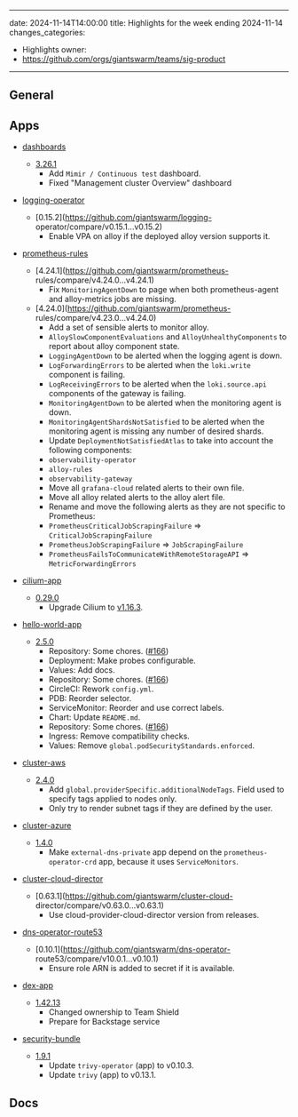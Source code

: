 
---
date: 2024-11-14T14:00:00
title: Highlights for the week ending 2024-11-14
changes_categories:
  - Highlights
owner:
  - https://github.com/orgs/giantswarm/teams/sig-product
---

## General

<!-- This where BREAKING CHANGES ARE HIGHLIGHTED -->

## Apps

- [dashboards](https://github.com/giantswarm/dashboards) 
  - [3.26.1](https://github.com/giantswarm/dashboards/compare/v3.26.0...v3.26.1)
      * Add `Mimir / Continuous test` dashboard.
      * Fixed "Management cluster Overview" dashboard
- [logging-operator](https://github.com/giantswarm/logging-operator) 
  - [0.15.2](https://github.com/giantswarm/logging-
operator/compare/v0.15.1...v0.15.2) 
      * Enable VPA on alloy if the deployed alloy version supports it.
- [prometheus-rules](https://github.com/giantswarm/prometheus-rules) 
  - [4.24.1](https://github.com/giantswarm/prometheus-
rules/compare/v4.24.0...v4.24.1) 
      * Fix `MonitoringAgentDown` to page when both prometheus-agent and alloy-metrics jobs are missing.
  - [4.24.0](https://github.com/giantswarm/prometheus-
rules/compare/v4.23.0...v4.24.0) 
      * Add a set of sensible alerts to monitor alloy.
      * `AlloySlowComponentEvaluations` and `AlloyUnhealthyComponents` to report about alloy component state.
      * `LoggingAgentDown` to be alerted when the logging agent is down.
      * `LogForwardingErrors` to be alerted when the `loki.write` component is failing.
      * `LogReceivingErrors` to be alerted when the `loki.source.api` components of the gateway is failing.
      * `MonitoringAgentDown` to be alerted when the monitoring agent is down.
      * `MonitoringAgentShardsNotSatisfied` to be alerted when the monitoring agent is missing any number of desired shards.
      * Update `DeploymentNotSatisfiedAtlas` to take into account the following components:
      * `observability-operator`
      * `alloy-rules`
      * `observability-gateway`
      * Move all `grafana-cloud` related alerts to their own file.
      * Move all alloy related alerts to the alloy alert file.
      * Rename and move the following alerts as they are not specific to Prometheus:
      * `PrometheusCriticalJobScrapingFailure` => `CriticalJobScrapingFailure`
      * `PrometheusJobScrapingFailure` => `JobScrapingFailure`
      * `PrometheusFailsToCommunicateWithRemoteStorageAPI` => `MetricForwardingErrors` 


- [cilium-app](https://github.com/giantswarm/cilium-app) 
  - [0.29.0](https://github.com/giantswarm/cilium-app/compare/v0.28.0...v0.29.0)
      * Upgrade Cilium to [v1.16.3](https://github.com/cilium/cilium/releases/tag/v1.16.3).
- [hello-world-app](https://github.com/giantswarm/hello-world-app) 
  - [2.5.0](https://github.com/giantswarm/hello-world-app/compare/v2.4.0...v2.5.0)
      * Repository: Some chores. ([#166](https://github.com/giantswarm/hello-world-app/pull/166))
      * Deployment: Make probes configurable.
      * Values: Add docs.
      * Repository: Some chores. ([#166](https://github.com/giantswarm/hello-world-app/pull/166))
      * CircleCI: Rework `config.yml`.
      * PDB: Reorder selector.
      * ServiceMonitor: Reorder and use correct labels.
      * Chart: Update `README.md`.
      * Repository: Some chores. ([#166](https://github.com/giantswarm/hello-world-app/pull/166))
      * Ingress: Remove compatibility checks.
      * Values: Remove `global.podSecurityStandards.enforced`.
- [cluster-aws](https://github.com/giantswarm/cluster-aws) 
  - [2.4.0](https://github.com/giantswarm/cluster-aws/compare/v2.3.0...v2.4.0) 
      * Add `global.providerSpecific.additionalNodeTags`. Field used to specify tags applied to nodes only.
      * Only try to render subnet tags if they are defined by the user.
- [cluster-azure](https://github.com/giantswarm/cluster-azure) 
  - [1.4.0](https://github.com/giantswarm/cluster-azure/compare/v1.3.0...v1.4.0)
      * Make `external-dns-private` app depend on the `prometheus-operator-crd` app, because it uses `ServiceMonitors`.
- [cluster-cloud-director](https://github.com/giantswarm/cluster-cloud-director) 
  - [0.63.1](https://github.com/giantswarm/cluster-cloud-
director/compare/v0.63.0...v0.63.1) 
      * Use cloud-provider-cloud-director version from releases.
- [dns-operator-route53](https://github.com/giantswarm/dns-operator-route53) 
  - [0.10.1](https://github.com/giantswarm/dns-operator-
route53/compare/v10.0.1...v0.10.1) 
      * Ensure role ARN is added to secret if it is available.
- [dex-app](https://github.com/giantswarm/dex-app) 
  - [1.42.13](https://github.com/giantswarm/dex-app/compare/v1.42.12...v1.42.13)
      * Changed ownership to Team Shield
      * Prepare for Backstage service
- [security-bundle](https://github.com/giantswarm/security-bundle) 
  - [1.9.1](https://github.com/giantswarm/security-bundle/compare/v1.9.0...v1.9.1)
      * Update `trivy-operator` (app) to v0.10.3.
      * Update `trivy` (app) to v0.13.1.

## Docs

<!-- FER is filling this one -->
